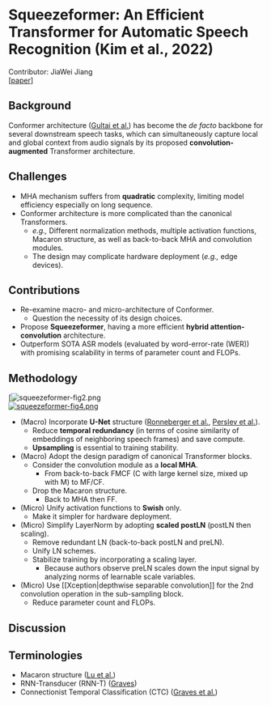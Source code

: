 # Squeezeformer: An Efficient Transformer for Automatic Speech Recognition (Kim et al., 2022)
Contributor: JiaWei Jiang <br>
[[paper](https://proceedings.neurips.cc/paper_files/paper/2022/file/3ccf6da39eeb8fefc8bbb1b0124adbd1-Paper-Conference.pdf)]

## Background
Conformer architecture ([Gultai et al.](https://arxiv.org/pdf/2005.08100)) has become the *de facto* backbone for several downstream speech tasks, which can simultaneously capture local and global context from audio signals by its proposed **convolution-augmented** Transformer architecture.
## Challenges
* MHA mechanism suffers from **quadratic** complexity, limiting model efficiency especially on long sequence.
* Conformer architecture is more complicated than the canonical Transformers.
	* *e.g.,* Different normalization methods, multiple activation functions, Macaron structure, as well as back-to-back MHA and convolution modules.
	* The design may complicate hardware deployment (*e.g.,* edge devices).
## Contributions
* Re-examine macro- and micro-architecture of Conformer.
	* Question the necessity of its design choices.
* Propose **Squeezeformer**, having a more efficient **hybrid attention-convolution** architecture.
* Outperform SOTA ASR models (evaluated by word-error-rate (WER)) with promising scalability in terms of parameter count and FLOPs.
## Methodology
[![squeezeformer-fig2.png](https://i.postimg.cc/KvjsR0P6/squeezeformer-fig2.png)<br>
[![squeezeformer-fig4.png](https://i.postimg.cc/yxfgQwPB/squeezeformer-fig4.png)](https://postimg.cc/zHgG326P)<br>
* (Macro) Incorporate **U-Net** structure ([Ronneberger et al.](https://arxiv.org/pdf/1505.04597), [Perslev et al.](https://proceedings.neurips.cc/paper/2019/file/57bafb2c2dfeefba931bb03a835b1fa9-Paper.pdf)).
	* Reduce **temporal redundancy** (in terms of cosine similarity of embeddings of neighboring speech frames) and save compute.
	* **Upsampling** is essential to training stability.
* (Macro) Adopt the design paradigm of canonical Transformer blocks.
	* Consider the convolution module as a **local MHA**.
		* From back-to-back FMCF (C with large kernel size, mixed up with M) to MF/CF.
	* Drop the Macaron structure.
		* Back to MHA then FF.
* (Micro) Unify activation functions to **Swish** only.
	* Make it simpler for hardware deployment.
* (Micro) Simplify LayerNorm by adopting **scaled postLN** (postLN then scaling).
	* Remove redundant LN (back-to-back postLN and preLN).
	* Unify LN schemes.
	* Stabilize training by incorporating a scaling layer.
		*  Because authors observe preLN scales down the input signal by analyzing norms of learnable scale variables.
* (Micro) Use [[Xception|depthwise separable convolution]] for the 2nd convolution operation in the sub-sampling block.
	* Reduce parameter count and FLOPs.
## Discussion
## Terminologies
* Macaron structure ([Lu et al.](https://arxiv.org/pdf/1906.02762))
* RNN-Transducer (RNN-T) ([Graves](https://arxiv.org/pdf/1211.3711))
* Connectionist Temporal Classification (CTC) ([Graves et al.](https://www.cs.toronto.edu/~graves/icml_2006.pdf))
